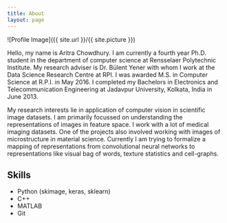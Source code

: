 ```yaml
---
title: About
layout: page
---
```

![Profile Image]({{ site.url }}/{{ site.picture }})

<p>Hello, my name is Aritra Chowdhury. I am currently a fourth year Ph.D. student in the department of computer science at Rensselaer Polytechnic Institute. My research adviser is Dr. Bülent Yener with whom I work at the Data Science Research Centre at RPI. I was awarded M.S. in Computer Science at R.P.I. in May 2016. I completed my Bachelors in Electronics and Telecommunication Engineering at Jadavpur University, Kolkata, India in June 2013.

My research interests lie in application of computer vision in scientific image datasets. I am primarily focussed on understanding the representations of images in feature space. I work with a lot of medical imaging datasets. One of the projects also involved working with images of microstructure in material science. Currently I am trying to formalize a mapping of representations from convolutional neural networks to representations like visual bag of words, texture statistics and cell-graphs.</p>


<h2>Skills</h2>

<ul class="skill-list">
	<li>Python (skimage, keras, sklearn)</li>
	<li>C++</li>
	<li>MATLAB</li>
	<li>Git</li>
</ul>

<!-- <h2>Projects</h2>

<ul>
	<li><a href="https://github.com/">Lorem Lorem</a></li>
	<li><a href="https://github.com/">Ipsum Dolor</a></li>
	<li><a href="https://github.com/">Dolor Lorem</a></li>
</ul> -->
